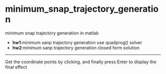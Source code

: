 # minimum_snap_trajectory_generation
minimum snap trajectory generation in matlab
  
  * **hw1**:minimum sanp trajectory generation use quadprog() solver  
  * **hw2**:minimum sanp trajectory generation closed form solution
---
Get the coordinate points by clicking, and finally press Enter to display the final effect  
